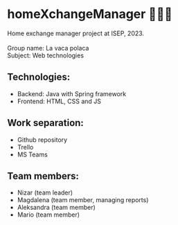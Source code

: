 # homeXchangeManager 🤟🏼🐄
Home exchange manager project at ISEP, 2023. <br /> <br />
Group name: La vaca polaca <br />
Subject: Web technologies
## Technologies:
- Backend: Java with Spring framework 
- Frontend: HTML, CSS and JS

## Work separation:
- Github repository 
- Trello 
- MS Teams

## Team members:
- Nizar (team leader)
- Magdalena (team member, managing reports)
- Aleksandra (team member)
- Mario (team member)
